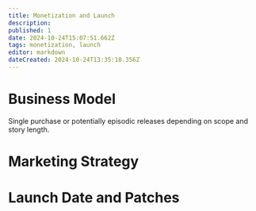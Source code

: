```yaml
---
title: Monetization and Launch
description: 
published: 1
date: 2024-10-24T15:07:51.662Z
tags: monetization, launch
editor: markdown
dateCreated: 2024-10-24T13:35:18.356Z
---
```


# Business Model

Single purchase or potentially episodic releases depending on scope and story length.

# Marketing Strategy

# Launch Date and Patches
